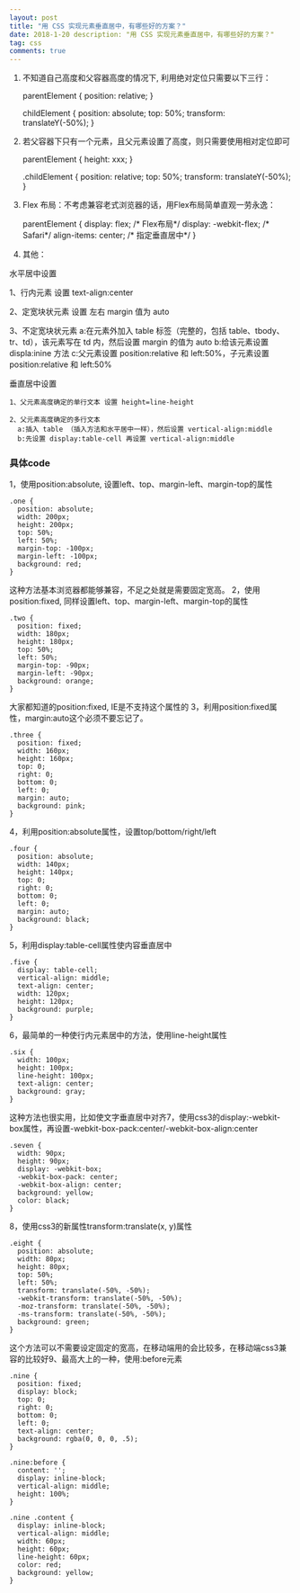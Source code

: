 ```yaml
---
layout: post
title: "用 CSS 实现元素垂直居中，有哪些好的方案？"
date: 2018-1-20 description: "用 CSS 实现元素垂直居中，有哪些好的方案？"
tag: css
comments: true
---
```


1. 不知道自己高度和父容器高度的情况下, 利用绝对定位只需要以下三行：

    parentElement {
      position: relative;
    }

    childElement {
      position: absolute;
      top: 50%;
      transform: translateY(-50%);
    }

2. 若父容器下只有一个元素，且父元素设置了高度，则只需要使用相对定位即可

    parentElement {
      height: xxx;
    }

    .childElement {
      position: relative;
      top: 50%;
      transform: translateY(-50%);
    }

3. Flex 布局：不考虑兼容老式浏览器的话，用Flex布局简单直观一劳永逸：

    parentElement {
      display: flex;
      /* Flex布局*/
      display: -webkit-flex;
      /* Safari*/
      align-items: center;
      /* 指定垂直居中*/
    }

4. 其他：

水平居中设置

  1、行内元素 设置 text-align:center

  2、定宽块状元素 设置 左右 margin 值为 auto

  3、不定宽块状元素
    a:在元素外加入 table 标签（完整的，包括 table、tbody、tr、td），该元素写在 td 内，然后设置 margin 的值为 auto
    b:给该元素设置 displa:inine 方法
    c:父元素设置 position:relative 和 left:50%，子元素设置 position:relative 和 left:50%

垂直居中设置

    1、父元素高度确定的单行文本 设置 height=line-height
    
    2、父元素高度确定的多行文本
      a:插入 table （插入方法和水平居中一样），然后设置 vertical-align:middle
      b:先设置 display:table-cell 再设置 vertical-align:middle

### 具体code

1，使用position:absolute, 设置left、top、margin-left、margin-top的属性

    .one {
      position: absolute;
      width: 200px;
      height: 200px;
      top: 50%;
      left: 50%;
      margin-top: -100px;
      margin-left: -100px;
      background: red;
    }

这种方法基本浏览器都能够兼容，不足之处就是需要固定宽高。 2，使用position:fixed, 同样设置left、top、margin-left、margin-top的属性

    .two {
      position: fixed;
      width: 180px;
      height: 180px;
      top: 50%;
      left: 50%;
      margin-top: -90px;
      margin-left: -90px;
      background: orange;
    }

大家都知道的position:fixed, IE是不支持这个属性的 3，利用position:fixed属性，margin:auto这个必须不要忘记了。

    .three {
      position: fixed;
      width: 160px;
      height: 160px;
      top: 0;
      right: 0;
      bottom: 0;
      left: 0;
      margin: auto;
      background: pink;
    }

4，利用position:absolute属性，设置top/bottom/right/left

    .four {
      position: absolute;
      width: 140px;
      height: 140px;
      top: 0;
      right: 0;
      bottom: 0;
      left: 0;
      margin: auto;
      background: black;
    }

5，利用display:table-cell属性使内容垂直居中

    .five {
      display: table-cell;
      vertical-align: middle;
      text-align: center;
      width: 120px;
      height: 120px;
      background: purple;
    }

6，最简单的一种使行内元素居中的方法，使用line-height属性

    .six {
      width: 100px;
      height: 100px;
      line-height: 100px;
      text-align: center;
      background: gray;
    }

这种方法也很实用，比如使文字垂直居中对齐7，使用css3的display:-webkit-box属性，再设置-webkit-box-pack:center/-webkit-box-align:center

    .seven {
      width: 90px;
      height: 90px;
      display: -webkit-box;
      -webkit-box-pack: center;
      -webkit-box-align: center;
      background: yellow;
      color: black;
    }

8，使用css3的新属性transform:translate(x, y)属性

    .eight {
      position: absolute;
      width: 80px;
      height: 80px;
      top: 50%;
      left: 50%;
      transform: translate(-50%, -50%);
      -webkit-transform: translate(-50%, -50%);
      -moz-transform: translate(-50%, -50%);
      -ms-transform: translate(-50%, -50%);
      background: green;
    }

这个方法可以不需要设定固定的宽高，在移动端用的会比较多，在移动端css3兼容的比较好9、最高大上的一种，使用:before元素

    .nine {
      position: fixed;
      display: block;
      top: 0;
      right: 0;
      bottom: 0;
      left: 0;
      text-align: center;
      background: rgba(0, 0, 0, .5);
    }

    .nine:before {
      content: '';
      display: inline-block;
      vertical-align: middle;
      height: 100%;
    }

    .nine .content {
      display: inline-block;
      vertical-align: middle;
      width: 60px;
      height: 60px;
      line-height: 60px;
      color: red;
      background: yellow;
    }

